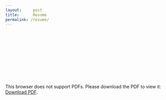```yaml
---
layout:     post
title:      Resume
permalink: /resume/
---
```

<object data="/assets/WebsiteResume214.pdf" type="application/pdf" width="700px" height="700px">
    <embed src="/assets/WebsiteResume214.pdf">
        <p>This browser does not support PDFs. Please download the PDF to view it: <a href="/assets/WebsiteResume214.pdf">Download PDF</a>.</p>
    </embed>
</object>
